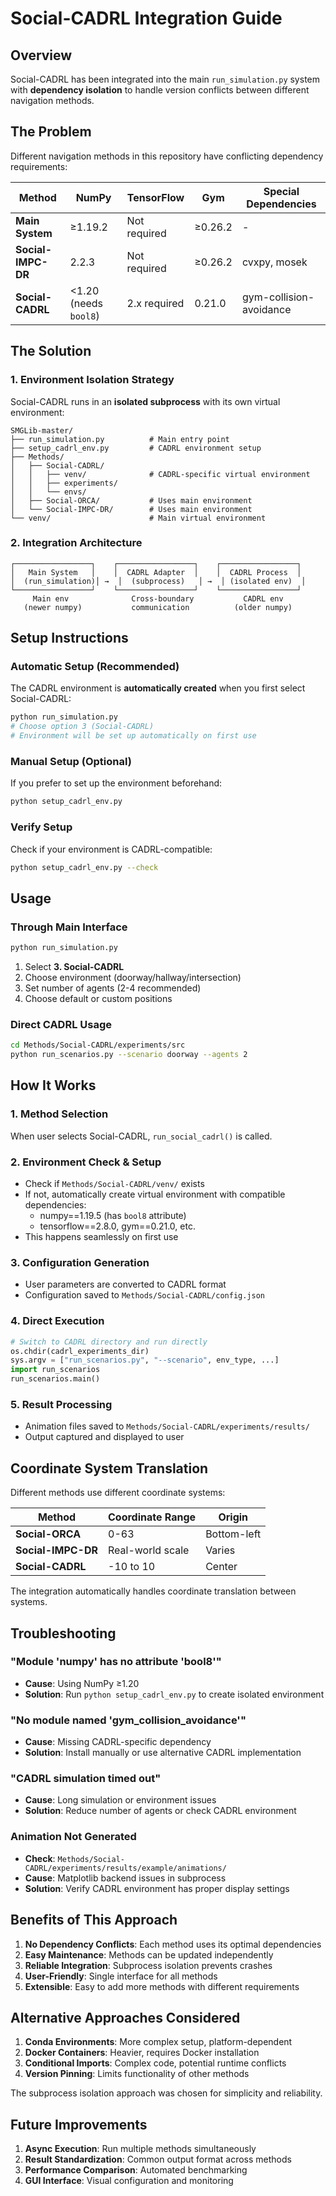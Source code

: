 # Social-CADRL Integration Guide

## Overview

Social-CADRL has been integrated into the main `run_simulation.py` system with **dependency isolation** to handle version conflicts between different navigation methods.

## The Problem

Different navigation methods in this repository have conflicting dependency requirements:

| Method | NumPy | TensorFlow | Gym | Special Dependencies |
|--------|-------|------------|-----|---------------------|
| **Main System** | ≥1.19.2 | Not required | ≥0.26.2 | - |
| **Social-IMPC-DR** | 2.2.3 | Not required | ≥0.26.2 | cvxpy, mosek |
| **Social-CADRL** | <1.20 (needs `bool8`) | 2.x required | 0.21.0 | gym-collision-avoidance |

## The Solution

### 1. Environment Isolation Strategy

Social-CADRL runs in an **isolated subprocess** with its own virtual environment:

```
SMGLib-master/
├── run_simulation.py          # Main entry point
├── setup_cadrl_env.py         # CADRL environment setup
├── Methods/
│   ├── Social-CADRL/
│   │   ├── venv/              # CADRL-specific virtual environment
│   │   ├── experiments/
│   │   └── envs/
│   ├── Social-ORCA/           # Uses main environment
│   └── Social-IMPC-DR/        # Uses main environment
└── venv/                      # Main virtual environment
```

### 2. Integration Architecture

```
┌─────────────────┐    ┌─────────────────┐    ┌─────────────────┐
│   Main System   │    │  CADRL Adapter  │    │  CADRL Process  │
│  (run_simulation)│ →  │  (subprocess)   │ →  │ (isolated env)  │
└─────────────────┘    └─────────────────┘    └─────────────────┘
     Main env              Cross-boundary           CADRL env
   (newer numpy)           communication          (older numpy)
```

## Setup Instructions

### Automatic Setup (Recommended)

The CADRL environment is **automatically created** when you first select Social-CADRL:

```bash
python run_simulation.py
# Choose option 3 (Social-CADRL)
# Environment will be set up automatically on first use
```

### Manual Setup (Optional)

If you prefer to set up the environment beforehand:

```bash
python setup_cadrl_env.py
```

### Verify Setup

Check if your environment is CADRL-compatible:

```bash
python setup_cadrl_env.py --check
```

## Usage

### Through Main Interface

```bash
python run_simulation.py
```

1. Select **3. Social-CADRL**
2. Choose environment (doorway/hallway/intersection)
3. Set number of agents (2-4 recommended)
4. Choose default or custom positions

### Direct CADRL Usage

```bash
cd Methods/Social-CADRL/experiments/src
python run_scenarios.py --scenario doorway --agents 2
```

## How It Works

### 1. Method Selection
When user selects Social-CADRL, `run_social_cadrl()` is called.

### 2. Environment Check & Setup
- Check if `Methods/Social-CADRL/venv/` exists
- If not, automatically create virtual environment with compatible dependencies:
  - numpy==1.19.5 (has `bool8` attribute)
  - tensorflow==2.8.0, gym==0.21.0, etc.
- This happens seamlessly on first use

### 3. Configuration Generation
- User parameters are converted to CADRL format
- Configuration saved to `Methods/Social-CADRL/config.json`

### 4. Direct Execution
```python
# Switch to CADRL directory and run directly
os.chdir(cadrl_experiments_dir)
sys.argv = ["run_scenarios.py", "--scenario", env_type, ...]
import run_scenarios
run_scenarios.main()
```

### 5. Result Processing
- Animation files saved to `Methods/Social-CADRL/experiments/results/`
- Output captured and displayed to user

## Coordinate System Translation

Different methods use different coordinate systems:

| Method | Coordinate Range | Origin |
|--------|------------------|--------|
| **Social-ORCA** | 0-63 | Bottom-left |
| **Social-IMPC-DR** | Real-world scale | Varies |
| **Social-CADRL** | -10 to 10 | Center |

The integration automatically handles coordinate translation between systems.

## Troubleshooting

### "Module 'numpy' has no attribute 'bool8'"
- **Cause**: Using NumPy ≥1.20
- **Solution**: Run `python setup_cadrl_env.py` to create isolated environment

### "No module named 'gym_collision_avoidance'"
- **Cause**: Missing CADRL-specific dependency
- **Solution**: Install manually or use alternative CADRL implementation

### "CADRL simulation timed out"
- **Cause**: Long simulation or environment issues
- **Solution**: Reduce number of agents or check CADRL environment

### Animation Not Generated
- **Check**: `Methods/Social-CADRL/experiments/results/example/animations/`
- **Cause**: Matplotlib backend issues in subprocess
- **Solution**: Verify CADRL environment has proper display settings

## Benefits of This Approach

1. **No Dependency Conflicts**: Each method uses its optimal dependencies
2. **Easy Maintenance**: Methods can be updated independently
3. **Reliable Integration**: Subprocess isolation prevents crashes
4. **User-Friendly**: Single interface for all methods
5. **Extensible**: Easy to add more methods with different requirements

## Alternative Approaches Considered

1. **Conda Environments**: More complex setup, platform-dependent
2. **Docker Containers**: Heavier, requires Docker installation
3. **Conditional Imports**: Complex code, potential runtime conflicts
4. **Version Pinning**: Limits functionality of other methods

The subprocess isolation approach was chosen for simplicity and reliability.

## Future Improvements

1. **Async Execution**: Run multiple methods simultaneously
2. **Result Standardization**: Common output format across methods
3. **Performance Comparison**: Automated benchmarking
4. **GUI Interface**: Visual configuration and monitoring 